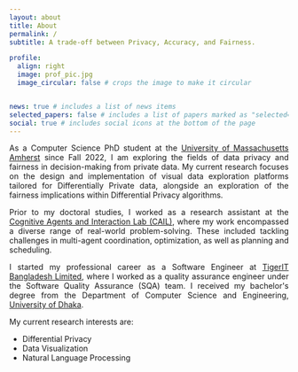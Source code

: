 ```yaml
---
layout: about
title: About
permalink: /
subtitle: A trade-off between Privacy, Accuracy, and Fairness.

profile:
  align: right
  image: prof_pic.jpg
  image_circular: false # crops the image to make it circular


news: true # includes a list of news items
selected_papers: false # includes a list of papers marked as "selected={true}"
social: true # includes social icons at the bottom of the page
---
```

<p style="text-align:justify">
As a Computer Science PhD student at the <a href='https://www.cics.umass.edu/'>University of Massachusetts Amherst</a> since Fall 2022, I am exploring the fields of data privacy and fairness in decision-making from private data. My current research focuses on the design and implementation of visual data exploration platforms tailored for Differentially Private data, alongside an exploration of the fairness implications within Differential Privacy algorithms.
</p>

<p style="text-align:justify">
Prior to my doctoral studies, I worked as a research assistant at the <a href='https://mmkhansajeeb.com/cailresearchgroup.html'>Cognitive Agents and Interaction Lab (CAIL)</a>, where my work encompassed a diverse range of real-world problem-solving. These included tackling challenges in multi-agent coordination, optimization, as well as planning and scheduling.
</p>

<p style="text-align:justify">
I started my professional career as a Software Engineer at <a href='https://www.tigerit.com/'>TigerIT Bangladesh Limited</a>, where I worked as a quality assurance engineer under the Software Quality Assurance (SQA) team. I received my bachelor's degree from the Department of Computer Science and Engineering, <a href='https://www.du.ac.bd/body/CSE'>University of Dhaka</a>.
</p>

My current research interests are:
<ul>
    <li> Differential Privacy </li>
    <li> Data Visualization </li>
    <li> Natural Language Processing </li>
</ul>